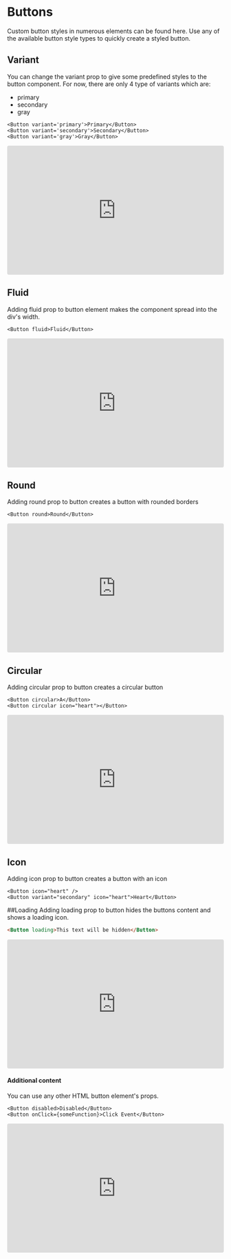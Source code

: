 # Buttons
Custom button styles in numerous elements can be found here. Use any of the available button style types to quickly create a styled button. 

## Variant
You can change the variant prop to give some predefined styles to the button component. For now, there are only 4 type of variants which are:
- primary
- secondary
- gray

```
<Button variant='primary'>Primary</Button>
<Button variant='secondary'>Secondary</Button>
<Button variant='gray'>Gray</Button>
``` 

<iframe src="https://codesandbox.io/embed/elated-heisenberg-8k8f4?fontsize=14" title="elated-heisenberg-8k8f4" allow="geolocation; microphone; camera; midi; vr; accelerometer; gyroscope; payment; ambient-light-sensor; encrypted-media" style="width:100%; height:300px; border:0; border-radius: 4px; overflow:hidden;" sandbox="allow-modals allow-forms allow-popups allow-scripts allow-same-origin"></iframe>

## Fluid
Adding fluid prop to button element makes the component spread into the div's width.

```
<Button fluid>Fluid</Button>
```

<iframe src="https://codesandbox.io/embed/eager-murdock-c1kmy?fontsize=14" title="eager-murdock-c1kmy" allow="geolocation; microphone; camera; midi; vr; accelerometer; gyroscope; payment; ambient-light-sensor; encrypted-media" style="width:100%; height:300px; border:0; border-radius: 4px; overflow:hidden;" sandbox="allow-modals allow-forms allow-popups allow-scripts allow-same-origin"></iframe>

## Round
Adding round prop to button creates a button with rounded borders

```
<Button round>Round</Button>
```

<iframe src="https://codesandbox.io/embed/bold-fog-l1pyr?fontsize=14" title="bold-fog-l1pyr" allow="geolocation; microphone; camera; midi; vr; accelerometer; gyroscope; payment; ambient-light-sensor; encrypted-media" style="width:100%; height:300px; border:0; border-radius: 4px; overflow:hidden;" sandbox="allow-modals allow-forms allow-popups allow-scripts allow-same-origin"></iframe>

## Circular
Adding circular prop to button creates a circular button

```
<Button circular>A</Button>
<Button circular icon="heart"></Button>
```

<iframe src="https://codesandbox.io/embed/nice-neumann-hp88k?fontsize=14" title="nice-neumann-hp88k" allow="geolocation; microphone; camera; midi; vr; accelerometer; gyroscope; payment; ambient-light-sensor; encrypted-media" style="width:100%; height:300px; border:0; border-radius: 4px; overflow:hidden;" sandbox="allow-modals allow-forms allow-popups allow-scripts allow-same-origin"></iframe>

## Icon
Adding icon prop to button creates a button with an icon

```
<Button icon="heart" />
<Button variant="secondary" icon="heart">Heart</Button>
```

##Loading
Adding loading prop to button hides the buttons content and
shows a loading icon.

```html
<Button loading>This text will be hidden</Button>
```

<iframe src="https://codesandbox.io/embed/lingering-wave-sfo2b?fontsize=14" title="lingering-wave-sfo2b" allow="geolocation; microphone; camera; midi; vr; accelerometer; gyroscope; payment; ambient-light-sensor; encrypted-media" style="width:100%; height:300px; border:0; border-radius: 4px; overflow:hidden;" sandbox="allow-modals allow-forms allow-popups allow-scripts allow-same-origin"></iframe>

#### Additional content
You can use any other HTML button element's props.
```
<Button disabled>Disabled</Button>
<Button onClick={someFunction}>Click Event</Button>
```

<iframe src="https://codesandbox.io/embed/awesome-bush-w1jv7?fontsize=14" title="awesome-bush-w1jv7" allow="geolocation; microphone; camera; midi; vr; accelerometer; gyroscope; payment; ambient-light-sensor; encrypted-media" style="width:100%; height:300px; border:0; border-radius: 4px; overflow:hidden;" sandbox="allow-modals allow-forms allow-popups allow-scripts allow-same-origin"></iframe>
